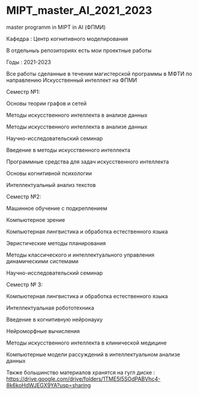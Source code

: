 # MIPT_master_AI_2021_2023
master programm in MIPT in AI (ФПМИ)

Кафедра : Центр когнитивного моделирования

В отдельныъ репозиториях есть мои проектные работы

Годы : 2021-2023


Все работы сделанные в течении магистерской программы в МФТИ по направлению Искусственный интеллект на ФПМИ



Семестр №1:

Основы теории графов и сетей

Методы искусственного интеллекта в анализе данных

Методы искусственного интеллекта в анализе данных

Научно-исследовательский семинар

Введение в методы искусственного интеллекта

Программные средства для задач искусственного интеллекта

Основы когнитивной психологии

Интеллектуальный анализ текстов

Семестр №2:

Машинное обучение с подкреплением 

Компьютерное зрение 

Компьютерная лингвистика и обработка естественного языка 

Эвристические методы планирования

Методы классического и интеллектуального управления динамическими системами 

Научно-исследовательский семинар

Семестр № 3:

Компьютерная лингвистика и обработка естественного языка

Интеллектуальная робототехника

Введение в когнитивную нейронауку

Нейроморфные вычисления

Методы искусственного интеллекта в клинической медицине

Компьютерные модели рассуждений в интеллектуальном анализе данных


Твкже большинство материалов хранятся на гугл диске : https://drive.google.com/drive/folders/1TME5I5SOdPABVhc4-8k6koHdWJEGX9YA?usp=sharing

